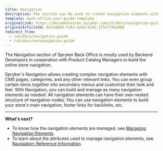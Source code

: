 ```yaml
---
title: Navigation
description: The section can be used to create navigation elements with CMS pages, categories, and other relevant links, and build a nested structure with nodes.
template: back-office-user-guide-template
originalLink: https://documentation.spryker.com/v5/docs/navigation-guide
originalArticleId: 8e7a489d-fc62-424a-b145-1f5cf74a20b8
redirect_from:
  - /v5/docs/navigation-guide
  - /v5/docs/en/navigation-guide
---
```


The Navigation section of Spryker Back Office is mostly used by Backend Developers in cooperation with Product Catalog Managers to build the online store navigation.

Spryker's Navigation allows creating complex navigation elements with CMS pages, categories, and any other relevant links. You can even group certain items together into secondary menus and customize their look and feel. With Navigation, you can build and manage as many navigation elements as needed. All navigation elements can have their own nested structure of navigation nodes. 
You can use navigation elements to build your store's main navigation, footer links for backlinks, etc. 
***
**What's next?**

* To know how the navigation elements are managed, see [Managing Navigation Elements](/docs/scos/user/back-office-user-guides/{{page.version}}/content/navigation/managing-navigation-elements.html).
* To learn about the attributes used to manage navigation elements, see [Navigation: Reference Information](/docs/scos/user/back-office-user-guides/{{page.version}}/content/navigation/references/navigation-reference-information.html).

